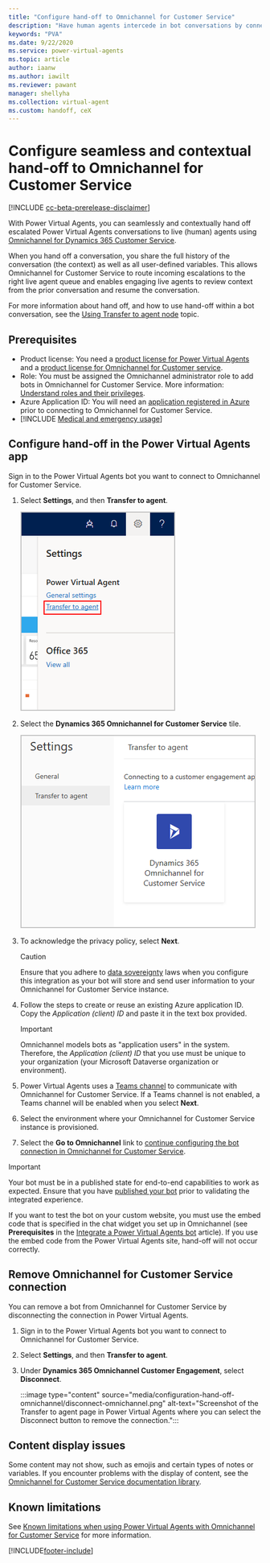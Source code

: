 ```yaml
---
title: "Configure hand-off to Omnichannel for Customer Service"
description: "Have human agents intercede in bot conversations by connecting Power Virtual Agents to Omnichannel."
keywords: "PVA"
ms.date: 9/22/2020
ms.service: power-virtual-agents
ms.topic: article
author: iaanw  
ms.author: iawilt
ms.reviewer: pawant
manager: shellyha
ms.collection: virtual-agent
ms.custom: handoff, ceX
---
```


# Configure seamless and contextual hand-off to Omnichannel for Customer Service

[!INCLUDE [cc-beta-prerelease-disclaimer](includes/cc-beta-prerelease-disclaimer.md)]

With Power Virtual Agents, you can seamlessly and contextually hand off escalated Power Virtual Agents conversations to live (human) agents using [Omnichannel for Dynamics 365 Customer Service](/dynamics365/omnichannel/omnichannel-customer-service-guide). 

When you hand off a conversation, you share the full history of the conversation (the context) as well as all user-defined variables. This allows Omnichannel for Customer Service to route incoming escalations to the right live agent queue and enables engaging live agents to review context from the prior conversation and resume the conversation.

For more information about hand off, and how to use hand-off within a bot conversation, see the [Using Transfer to agent node](./advanced-hand-off.md) topic.

## Prerequisites
* Product license: You need a [product license for Power Virtual Agents](https://go.microsoft.com/fwlink/?LinkId=2092080&clcid=0x409) and a [product license for Omnichannel for Customer service](/dynamics365/customer-engagement/omnichannel/try-chat-for-dynamics365).
* Role: You must be assigned the Omnichannel administrator role to add bots in Omnichannel for Customer Service. More information: [Understand roles and their privileges](/dynamics365/omnichannel/administrator/add-users-assign-roles#understand-roles-and-their-privileges).
* Azure Application ID: You will need an [application registered in Azure](/azure/active-directory/develop/howto-create-service-principal-portal#create-an-azure-active-directory-application) prior to connecting to Omnichannel for Customer Service.
* [!INCLUDE [Medical and emergency usage](includes/pva-usage-limitations.md)]



## Configure hand-off in the Power Virtual Agents app

Sign in to the Power Virtual Agents bot you want to connect to Omnichannel for Customer Service.


1. Select **Settings**, and then **Transfer to agent**.
    
    ![IMAGE SHOWING SETTINGS PANEL OPENED](media/handoff-settings.png)


1. Select the **Dynamics 365 Omnichannel for Customer Service** tile.

    ![IMAGE SHOWING OC TILE IN SETTINGS](media/handoff-oc-tile.png)


1. To acknowledge the privacy policy, select **Next**. 
    >[!CAUTION]
    >Ensure that you adhere to [data sovereignty](data-location.md) laws when you configure this integration as your bot will store and send user information to your Omnichannel for Customer Service instance.

1. Follow the steps to create or reuse an existing Azure application ID. Copy the *Application (client) ID* and paste it in the text box provided.

    >[!IMPORTANT]
    >Omnichannel models bots as "application users" in the system. Therefore, the *Application (client) ID* that you use must be unique to your organization (your Microsoft Dataverse organization or environment).

1. Power Virtual Agents uses a [Teams channel](./publication-fundamentals-publish-channels.md) to communicate with Omnichannel for Customer Service. If a Teams channel is not enabled, a Teams channel will be enabled when you select **Next**. 

1. Select the environment where your Omnichannel for Customer Service instance is provisioned.

1. Select the **Go to Omnichannel** link to [continue configuring the bot connection in Omnichannel for Customer Service](/dynamics365/omnichannel/administrator/configure-bot-virtual-agent).




>[!IMPORTANT]
>Your bot must be in a published state for end-to-end capabilities to work as expected. Ensure that you have [published your bot](./publication-fundamentals-publish-channels.md) prior to validating the integrated experience.  
>  
>If you want to test the bot on your custom website, you must use the embed code that is specified in the chat widget you set up in Omnichannel (see **Prerequisites** in the [Integrate a Power Virtual Agents bot](/dynamics365/omnichannel/administrator/configure-bot-virtual-agent#prerequisites) article). If you use the embed code from the Power Virtual Agents site, hand-off will not occur correctly.

## Remove Omnichannel for Customer Service connection
You can remove a bot from Omnichannel for Customer Service by disconnecting the connection in Power Virtual Agents.

1. Sign in to the Power Virtual Agents bot you want to connect to Omnichannel for Customer Service.

1. Select **Settings**, and then **Transfer to agent**.

1. Under **Dynamics 365 Omnichannel Customer Engagement**, select **Disconnect**.

    :::image type="content" source="media/configuration-hand-off-omnichannel/disconnect-omnichannel.png" alt-text="Screenshot of the Transfer to agent page in Power Virtual Agents where you can select the Disconnect button to remove the connection.":::

## Content display issues
Some content may not show, such as emojis and certain types of notes or variables. If you encounter problems with the display of content, see the [Omnichannel for Customer Service documentation library](/dynamics365/omnichannel/omnichannel-readme).


## Known limitations
See [Known limitations when using Power Virtual Agents with Omnichannel for Customer Service](/dynamics365/omnichannel/administrator/configure-bot-virtual-agent#known-limitations) for more information.



[!INCLUDE[footer-include](includes/footer-banner.md)]